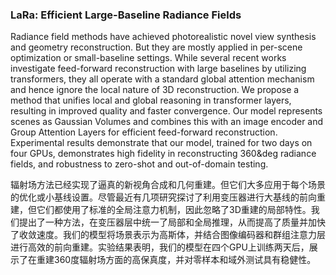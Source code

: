 ### LaRa: Efficient Large-Baseline Radiance Fields

Radiance field methods have achieved photorealistic novel view synthesis and geometry reconstruction. But they are mostly applied in per-scene optimization or small-baseline settings. While several recent works investigate feed-forward reconstruction with large baselines by utilizing transformers, they all operate with a standard global attention mechanism and hence ignore the local nature of 3D reconstruction. We propose a method that unifies local and global reasoning in transformer layers, resulting in improved quality and faster convergence. Our model represents scenes as Gaussian Volumes and combines this with an image encoder and Group Attention Layers for efficient feed-forward reconstruction. Experimental results demonstrate that our model, trained for two days on four GPUs, demonstrates high fidelity in reconstructing 360&deg radiance fields, and robustness to zero-shot and out-of-domain testing.

辐射场方法已经实现了逼真的新视角合成和几何重建。但它们大多应用于每个场景的优化或小基线设置。尽管最近有几项研究探讨了利用变压器进行大基线的前向重建，但它们都使用了标准的全局注意力机制，因此忽略了3D重建的局部特性。我们提出了一种方法，在变压器层中统一了局部和全局推理，从而提高了质量并加快了收敛速度。我们的模型将场景表示为高斯体，并结合图像编码器和群组注意力层进行高效的前向重建。实验结果表明，我们的模型在四个GPU上训练两天后，展示了在重建360度辐射场方面的高保真度，并对零样本和域外测试具有稳健性。
